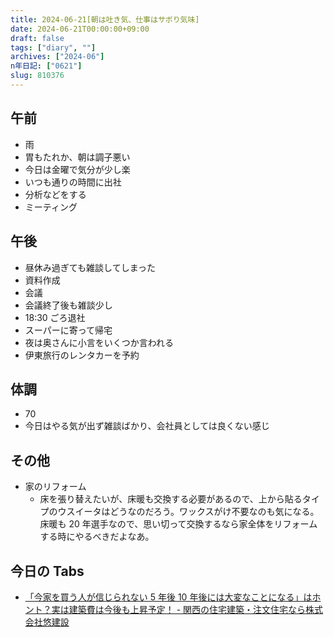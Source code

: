 ```yaml
---
title: 2024-06-21[朝は吐き気、仕事はサボり気味]
date: 2024-06-21T00:00:00+09:00
draft: false
tags: ["diary", ""]
archives: ["2024-06"]
n年日記: ["0621"]
slug: 810376
---
```


## 午前

- 雨
- 胃もたれか、朝は調子悪い
- 今日は金曜で気分が少し楽
- いつも通りの時間に出社
- 分析などをする
- ミーティング

## 午後

- 昼休み過ぎても雑談してしまった
- 資料作成
- 会議
- 会議終了後も雑談少し
- 18:30 ごろ退社
- スーパーに寄って帰宅
- 夜は奥さんに小言をいくつか言われる
- 伊東旅行のレンタカーを予約

## 体調

- 70
- 今日はやる気が出ず雑談ばかり、会社員としては良くない感じ

## その他

- 家のリフォーム
  - 床を張り替えたいが、床暖も交換する必要があるので、上から貼るタイプのウスイータはどうなのだろう。ワックスがけ不要なのも気になる。床暖も 20 年選手なので、思い切って交換するなら家全体をリフォームする時にやるべきだよなあ。

## 今日の Tabs

- [「今家を買う人が信じられない 5 年後 10 年後には大変なことになる」はホント？実は建築費は今後も上昇予定！ - 関西の住宅建築・注文住宅なら株式会社悠建設](https://yu-kensetsu.com/blog/money-house/construction-cost/)
